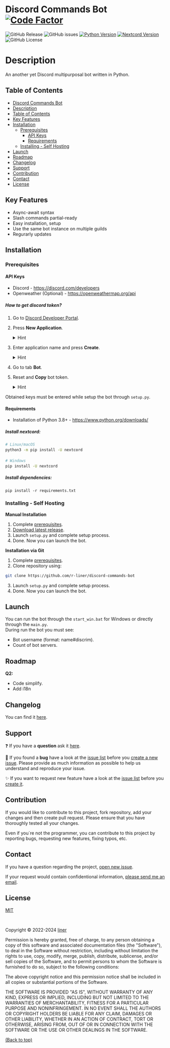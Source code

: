 # Discord Commands Bot [![Code Factor](https://www.codefactor.io/repository/github/r-liner/discord-commands-bot/badge)](https://www.codefactor.io/repository/github/r-liner/discord-commands-bot)
![GitHub Release](https://img.shields.io/github/v/release/r-liner/discord-commands-bot?style=for-the-badge&logo=github&color=efa94a)
![GitHub issues](https://img.shields.io/github/issues-raw/r-liner/discord-commands-bot?style=for-the-badge)
[![Python Version](https://img.shields.io/badge/python-3.8+-blue.svg?logo=python&logoColor=ffffff&style=for-the-badge)](https://www.python.org/downloads/)
[![Nextcord Version](https://img.shields.io/badge/nextcord-2.4.2+-blue.svg?logo=pypi&logoColor=ffffff&style=for-the-badge)](https://pypi.org/project/nextcord/)
![GitHub License](https://img.shields.io/github/license/r-liner/discord-commands-bot?style=for-the-badge&color=blue)

# Description
An another yet Discord multipurposal bot written in Python.

## Table of Contents
- [Discord Commands Bot](#discord-commands-bot-code-factor)
- [Description](#description)
- [Table of Contents](#table-of-contents)
- [Key Features](#key-features)
- [Installation](#installation)
  - [Prerequisites](#prerequisites)
    - [API Keys](#api-keys)
    - [Requirements](#requirements)
  - [Installing - Self Hosting](#installing---self-hosting)
- [Launch](#launch)
- [Roadmap](#roadmap)
- [Changelog](#changelog)
- [Support](#support)
- [Contribution](#contribution)
- [Contact](#contact)
- [License](#license)

## Key Features
- Async-await syntax
- Slash commands partial-ready
- Easy installation, setup
- Use the same bot instance on multiple guilds
- Regurarly updates

## Installation
### Prerequisites
#### API Keys
- Discord - https://discord.com/developers
- Openweather (Optional) - https://openweathermap.org/api

##### How to get discord token?
1. Go to [Discord Developer Portal](https://discord.com/developers).
2. Press **New Application**.

    <details>
        <summary>Hint</summary>
        <img src='./assets/discord developer portal/setup_01.png' alt='setup_01.png'>
    </details>
3. Enter application name and press **Create**.
    <details>
        <summary>Hint</summary>
        <img src='./assets/discord developer portal/setup_02.png' alt='setup_02.png'>
    </details>
4. Go to tab **Bot**.
5. Reset and **Copy** bot token.
    <details>
        <summary>Hint</summary>
        <img src='./assets/discord developer portal/setup_03.png' alt='setup_03.png'>
    </details>

Obtained keys must be entered while setup the bot through `setup.py`.

#### Requirements
- Installation of Python 3.8+ - https://www.python.org/downloads/

##### Install nextcord:
```sh
# Linux/macOS
python3 -m pip install -U nextcord

# Windows
pip install -U nextcord
```
##### Install dependencies:
```
pip install -r requirements.txt
```

### Installing - Self Hosting

**Manual Installation**
1. Complete [prerequisites](#prerequisites).
2. [Download latest release](https://github.com/r-liner/discord-bot-ru/releases).
3. Launch `setup.py` and complete setup process.
4. Done. Now you can launch the bot.

**Installation via Git**
1. Complete [prerequisites](#prerequisites).
2. Clone repository using:
```sh
git clone https://github.com/r-liner/discord-commands-bot
```
3. Launch `setup.py` and complete setup process.
4. Done. Now you can launch the bot.

## Launch
You can run the bot through the `start_win.bat` for Windows
or directly through the `main.py`. <br>
During run the bot you must see:
* Bot username (format: name#discrim).
* Count of bot servers.

## Roadmap
**Q2:**
- Code simplify.
- Add i18n

## Changelog
You can find it [here](https://github.com/r-liner/discord-commands-bot/blob/master/CHANGELOG.md).

## Support
❓ If you have a **question** ask it [here](https://github.com/r-liner/discord-commands-bot/issues).

🐛 If you found a **bug** have a look at the [issue list](https://github.com/r-liner/discord-commands-bot/issues/) before you [create a new issue](https://github.com/r-liner/discord-commands-bot/issues/new/choose). Please provide as much information as possible to help us understand and reproduce your issue.

✨ If you want to request new feature have a look at the [issue list](https://github.com/r-liner/discord-commands-bot/issues/) before you [create it](https://github.com/r-liner/discord-commands-bot/issues/new/choose).

## Contribution
If you would like to contribute to this project, fork repository, add your changes and then create pull request.
Please ensure that you have thoroughly tested all your changes.

Even if you`re not the programmer, you can contribute to this project by reporting bugs, requesting new features, fixing typos, etc.

## Contact
If you have a question regarding the project, [open new issue](https://github.com/r-liner/discord-commands-bot/issues/new/choose).

If your request would contain confidentional information, [please send me an email](mailto:contact.liner999@gmail.com).

## License
[MIT](https://opensource.org/license/mit/)

<br>

Copyright &copy; 2022-2024 [liner](https://github.com/r-liner)

Permission is hereby granted, free of charge, to any person obtaining a copy
of this software and associated documentation files (the "Software"), to deal
in the Software without restriction, including without limitation the rights
to use, copy, modify, merge, publish, distribute, sublicense, and/or sell
copies of the Software, and to permit persons to whom the Software is
furnished to do so, subject to the following conditions:

The above copyright notice and this permission notice shall be included in all
copies or substantial portions of the Software.

THE SOFTWARE IS PROVIDED "AS IS", WITHOUT WARRANTY OF ANY KIND, EXPRESS OR
IMPLIED, INCLUDING BUT NOT LIMITED TO THE WARRANTIES OF MERCHANTABILITY,
FITNESS FOR A PARTICULAR PURPOSE AND NONINFRINGEMENT. IN NO EVENT SHALL THE
AUTHORS OR COPYRIGHT HOLDERS BE LIABLE FOR ANY CLAIM, DAMAGES OR OTHER
LIABILITY, WHETHER IN AN ACTION OF CONTRACT, TORT OR OTHERWISE, ARISING FROM,
OUT OF OR IN CONNECTION WITH THE SOFTWARE OR THE USE OR OTHER DEALINGS IN THE
SOFTWARE.

[(Back to top)](#table-of-contents)